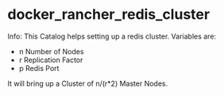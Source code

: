 # docker_rancher_redis_cluster

Info:
This Catalog helps setting up a redis cluster.
Variables are:
- n Number of Nodes
- r Replication Factor
- p Redis Port

It will bring up a Cluster of n/(r*2) Master Nodes. 
